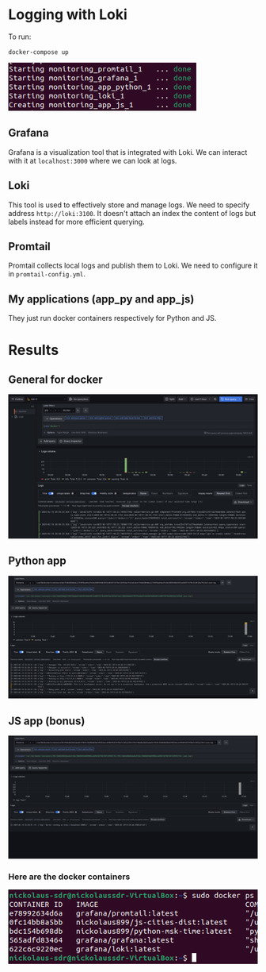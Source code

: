 # Logging with Loki
To run:
```
docker-compose up
```

![docker compose up](./images/up.png)

## Grafana
Grafana is a visualization tool that is integrated with Loki.
We can interact with it at `localhost:3000` where we can look
at logs.

## Loki
This tool is used to effectively store and manage logs. We need 
to specify address `http://loki:3100`. It doesn't attach an index 
the content of logs but labels instead for more efficient querying.

## Promtail
Promtail collects local logs and publish them to Loki. We need 
to configure it in `promtail-config.yml`.

## My applications (app_py and app_js)
They just run docker containers respectively for Python and JS.


# Results

## General for docker
![docker logs](./images/loki_logs.png)

## Python app
![py app logs](./images/py_logs.png)

## JS app (bonus)
![js app logs](./images/js_logs.png)


### Here are the docker containers
![containers list](./images/containers.png)